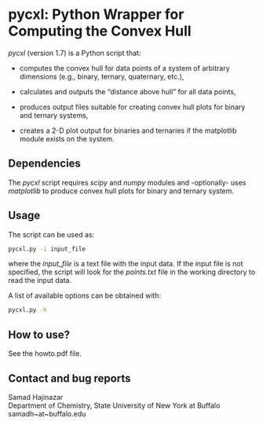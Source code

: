 # **pycxl: Python Wrapper for Computing the Convex Hull**

*pycxl* (version 1.7) is a Python script that:

* computes the convex hull for data points of a system of arbitrary 
  dimensions (e.g., binary, ternary, quaternary, etc.),

* calculates and outputs the “distance above hull” for all data points,

* produces output files suitable for creating convex hull plots for
  binary and ternary systems,

* creates a 2-D plot output for binaries and ternaries if the matplotlib
  module exists on the system.

## **Dependencies**

The *pycxl* script requires *scipy* and *numpy* modules and -optionally-
uses *matplotlib* to produce convex hull plots for binary and ternary system.

## **Usage**

The script can be used as:

```bash
pycxl.py -i input_file
```

where the *input_file* is a text file with the input data. If the input file
is not specified, the script will look for the *points.txt* file in the
working directory to read the input data.

A list of available options can be obtained with:

```bash
pycxl.py -h
```

## **How to use?**

See the howto.pdf file.

## **Contact and bug reports**

Samad Hajinazar <br />
Department of Chemistry, State University of New York at Buffalo <br />
samadh\~at\~buffalo.edu
